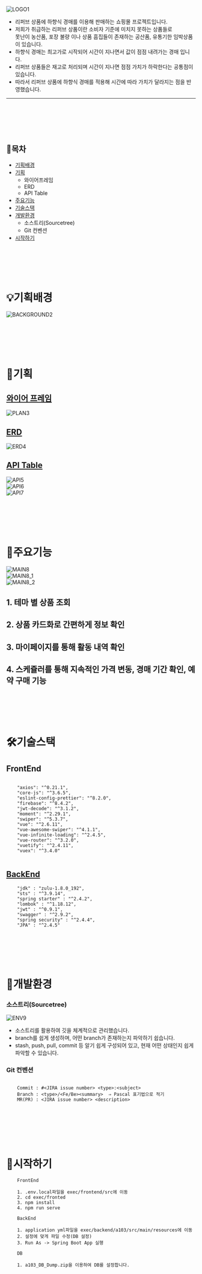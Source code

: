 ![LOGO1](https://user-images.githubusercontent.com/68232654/119427154-7d72ca00-bd45-11eb-96a5-2e62d16a98b8.png)

- 리퍼브 상품에 하향식 경매를 이용해 판매하는 쇼핑몰 프로젝트입니다.
- 저희가 취급하는 리퍼브 상품이란 소비자 기준에 미치지 못하는 상품들로 <br />
  못난이 농산품, 포장 불량 이나 상품 흠집들이 존재하는 공산품, 유통기한 임박상품이 있습니다.
-  하향식 경매는 최고가로 시작되어 시간이 지나면서 값이 점점 내려가는 경매 입니다.
- 리퍼브 상품들은 재고로 처리되며 시간이 지나면 점점 가치가 하락한다는 공통점이 있습니다.
- 따라서 리퍼브 상품에 하향식 경매를 적용해 시간에 따라 가치가 달라지는 점을 반영했습니다.
---

&nbsp;
&nbsp;
---
&nbsp;
&nbsp;


## 📗목차

- [기획배경](#기획배경)
- [기획](#기획)
  - 와이어프레임
  - ERD
  - API Table
- [주요기능](#주요기능)
- [기술스택](#기술스택)
- [개발환경](#개발환경)
  - 소스트리(Sourcetree)
  - Git 컨벤션
- [시작하기](#시작하기)

&nbsp;
&nbsp;
---
&nbsp;
&nbsp;


# 💡기획배경
![BACKGROUND2](https://user-images.githubusercontent.com/68232654/119427287-bad75780-bd45-11eb-8172-b311e4c96adf.png)

&nbsp;
&nbsp;
---
&nbsp;
&nbsp;

# 💾기획

## [와이어 프레임](https://www.figma.com/file/6Qi8Xm9QdUBCSITZJSI4Qw/%EC%9E%90%EC%9C%A8-%ED%94%84%EB%A1%9C%EC%A0%9D%ED%8A%B8?node-id=0%3A1)

![PLAN3](https://user-images.githubusercontent.com/68232654/119427320-ca56a080-bd45-11eb-9e3c-470c5cedf555.png)

## [ERD](https://www.erdcloud.com/d/Q2J7PtKbnRL55vnw4)

![ERD4](https://user-images.githubusercontent.com/68232654/119427333-ce82be00-bd45-11eb-9886-204bd2ef7bda.jpg)


## [API Table](https://www.notion.so/API-ad638aad80a84f769262a9eabb2930d0)

![API5](https://user-images.githubusercontent.com/68232654/119427352-d3e00880-bd45-11eb-85a9-44c5719e6e66.jpg)
<br />
![API6](https://user-images.githubusercontent.com/68232654/119427357-d6426280-bd45-11eb-9a1c-cec0448f7615.jpg)
<br />
![API7](https://user-images.githubusercontent.com/68232654/119427365-db9fad00-bd45-11eb-96cb-6f345df5871c.jpg)


&nbsp;
&nbsp;
---
&nbsp;
&nbsp;

# 🛒주요기능
![MAIN8](https://user-images.githubusercontent.com/68232654/119427444-00942000-bd46-11eb-8cbe-b7956265f593.jpg)
<br />
![MAIN8_1](https://user-images.githubusercontent.com/68232654/119427450-02f67a00-bd46-11eb-8e5e-f5c5ec761322.jpg)
<br />
![MAIN8_2](https://user-images.githubusercontent.com/68232654/119427459-07229780-bd46-11eb-8ea5-6339e1a41bfe.jpg)


## 1. 테마 별 상품 조회
## 2. 상품 카드화로 간편하게 정보 확인
## 3. 마이페이지를 통해 활동 내역 확인
## 4. 스케쥴러를 통해 지속적인 가격 변동, 경매 기간 확인, 예약 구매 기능


&nbsp;
&nbsp;
---
&nbsp;
&nbsp;


# 🛠기술스택

## FrontEnd

```
  
    "axios": "^0.21.1",
    "core-js": "^3.6.5",
    "eslint-config-prettier": "^8.2.0",
    "firebase": "^8.4.2",
    "jwt-decode": "^3.1.2",
    "moment": "^2.29.1",
    "swiper": "^5.3.7",
    "vue": "^2.6.11",
    "vue-awesome-swiper": "^4.1.1",
    "vue-infinite-loading": "^2.4.5",
    "vue-router": "^3.2.0",
    "vuetify": "^2.4.11",
    "vuex": "^3.4.0"
  
```

## [BackEnd](https://www.notion.so/Version-e100ebc4cd9640128633f853f336202e)

```
    "jdk" : "zulu-1.8.0_192",
    "sts" : "^3.9.14",
    "spring starter" : "^2.4.2",
    "lombok" : "^1.18.12",
    "jwt" : "^0.9.1",
    "swagger" : "^2.9.2",
    "spring security" : "^2.4.4",
    "JPA" : "^2.4.5"
```



&nbsp;
&nbsp;
---
&nbsp;
&nbsp;


# 📂개발환경

### 소스트리(Sourcetree)
![ENV9](https://user-images.githubusercontent.com/68232654/119427484-11dd2c80-bd46-11eb-99dd-10f7e5ce3d78.jpg)


- 소스트리를 활용하여 깃을 체계적으로 관리했습니다.
- branch를 쉽게 생성하며, 어떤 branch가 존재하는지 파악하기 쉽습니다.
- stash, push, pull, commit 등 알기 쉽게 구성되어 있고, 현재 어떤 상태인지 쉽게 파악할 수 있습니다.

### Git 컨벤션

```

    Commit : #<JIRA issue number> <type>:<subject>
    Branch : <type>/<Fe/Be><summary>  ⇒ Pascal 표기법으로 적기
    MR(PR) : <JIRA issue number> <description>
    
```


&nbsp;
&nbsp;
---
&nbsp;
&nbsp;


# 🐣시작하기

```
    FrontEnd 
    
    1. .env.local파일을 exec/frontend/src에 이동
    2. cd exec/fronted
    3. npm install
    4. npm run serve
```
```
    BackEnd
    
    1. application yml파일을 exec/backend/a103/src/main/resources에 이동
    2. 설정에 맞게 파일 수정(DB 설정)
    3. Run As -> Spring Boot App 실행
```
```
    DB
    
    1. a103_DB_Dump.zip을 이용하여 DB를 설정합니다.
```
